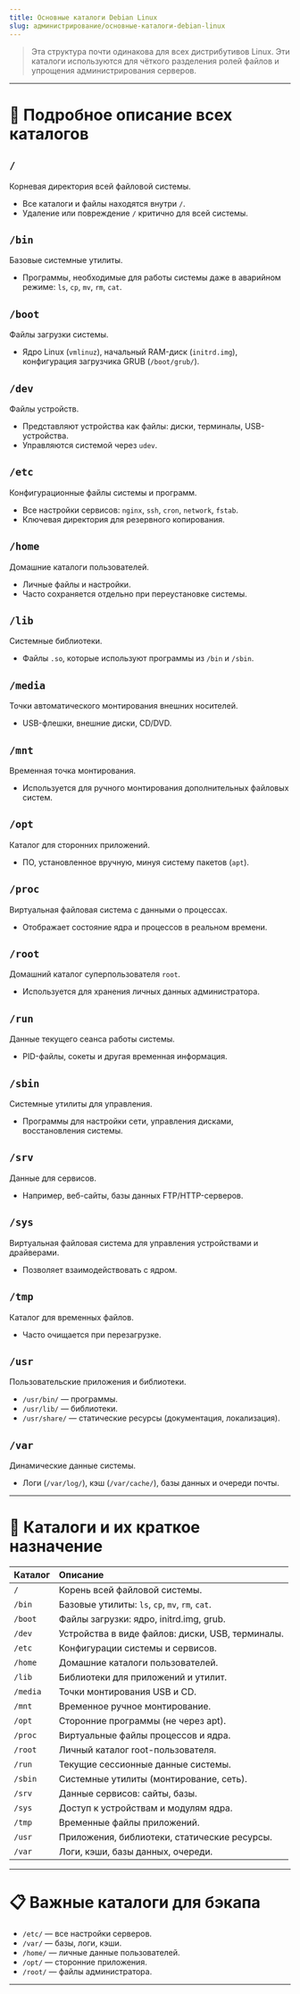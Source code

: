 ```yaml
---
title: Основные каталоги Debian Linux
slug: администрирование/основные-каталоги-debian-linux
---
```


> Эта структура почти одинакова для всех дистрибутивов Linux. Эти каталоги используются для чёткого разделения ролей файлов и упрощения администрирования серверов.

---

# 📁 Подробное описание всех каталогов

## `/`
Корневая директория всей файловой системы.
- Все каталоги и файлы находятся внутри `/`.
- Удаление или повреждение `/` критично для всей системы.

## `/bin`
Базовые системные утилиты.
- Программы, необходимые для работы системы даже в аварийном режиме: `ls`, `cp`, `mv`, `rm`, `cat`.

## `/boot`
Файлы загрузки системы.
- Ядро Linux (`vmlinuz`), начальный RAM-диск (`initrd.img`), конфигурация загрузчика GRUB (`/boot/grub/`).

## `/dev`
Файлы устройств.
- Представляют устройства как файлы: диски, терминалы, USB-устройства.
- Управляются системой через `udev`.

## `/etc`
Конфигурационные файлы системы и программ.
- Все настройки сервисов: `nginx`, `ssh`, `cron`, `network`, `fstab`.
- Ключевая директория для резервного копирования.

## `/home`
Домашние каталоги пользователей.
- Личные файлы и настройки.
- Часто сохраняется отдельно при переустановке системы.

## `/lib`
Системные библиотеки.
- Файлы `.so`, которые используют программы из `/bin` и `/sbin`.

## `/media`
Точки автоматического монтирования внешних носителей.
- USB-флешки, внешние диски, CD/DVD.

## `/mnt`
Временная точка монтирования.
- Используется для ручного монтирования дополнительных файловых систем.

## `/opt`
Каталог для сторонних приложений.
- ПО, установленное вручную, минуя систему пакетов (`apt`).

## `/proc`
Виртуальная файловая система с данными о процессах.
- Отображает состояние ядра и процессов в реальном времени.

## `/root`
Домашний каталог суперпользователя `root`.
- Используется для хранения личных данных администратора.

## `/run`
Данные текущего сеанса работы системы.
- PID-файлы, сокеты и другая временная информация.

## `/sbin`
Системные утилиты для управления.
- Программы для настройки сети, управления дисками, восстановления системы.

## `/srv`
Данные для сервисов.
- Например, веб-сайты, базы данных FTP/HTTP-серверов.

## `/sys`
Виртуальная файловая система для управления устройствами и драйверами.
- Позволяет взаимодействовать с ядром.

## `/tmp`
Каталог для временных файлов.
- Часто очищается при перезагрузке.

## `/usr`
Пользовательские приложения и библиотеки.
- `/usr/bin/` — программы.
- `/usr/lib/` — библиотеки.
- `/usr/share/` — статические ресурсы (документация, локализация).

## `/var`
Динамические данные системы.
- Логи (`/var/log/`), кэш (`/var/cache/`), базы данных и очереди почты.

---

# 📁 Каталоги и их краткое назначение

| Каталог | Описание |
|:---|:---|
| `/` | Корень всей файловой системы. |
| `/bin` | Базовые утилиты: `ls`, `cp`, `mv`, `rm`, `cat`. |
| `/boot` | Файлы загрузки: ядро, initrd.img, grub. |
| `/dev` | Устройства в виде файлов: диски, USB, терминалы. |
| `/etc` | Конфигурации системы и сервисов. |
| `/home` | Домашние каталоги пользователей. |
| `/lib` | Библиотеки для приложений и утилит. |
| `/media` | Точки монтирования USB и CD. |
| `/mnt` | Временное ручное монтирование. |
| `/opt` | Сторонние программы (не через apt). |
| `/proc` | Виртуальные файлы процессов и ядра. |
| `/root` | Личный каталог root-пользователя. |
| `/run` | Текущие сессионные данные системы. |
| `/sbin` | Системные утилиты (монтирование, сеть). |
| `/srv` | Данные сервисов: сайты, базы. |
| `/sys` | Доступ к устройствам и модулям ядра. |
| `/tmp` | Временные файлы приложений. |
| `/usr` | Приложения, библиотеки, статические ресурсы. |
| `/var` | Логи, кэши, базы данных, очереди. |

---

# 📋 Важные каталоги для бэкапа

- `/etc/` — все настройки серверов.
- `/var/` — базы, логи, кэши.
- `/home/` — личные данные пользователей.
- `/opt/` — сторонние приложения.
- `/root/` — файлы администратора.

---

